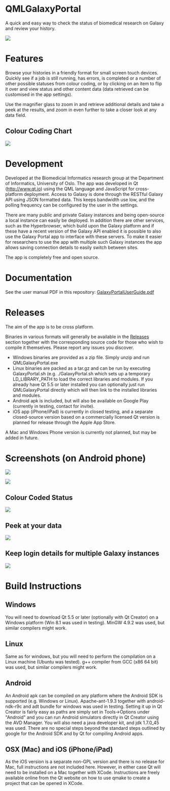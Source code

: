 QMLGalaxyPortal
===============

A quick and easy way to check the status of biomedical research on Galaxy and review your history.

![](http://i955.photobucket.com/albums/ae34/Bornich/FeatureGraphic_zpsff509d03.png)

# Features

Browse your histories in a friendly format for small screen touch devices. Quickly see if a job is still running, has errors, is completed or a number of other possible statuses from colour coding, or by clicking on an item to flip it over and view status and other content data (data retrieved can be customised in the app settings).

Use the magnifier glass to zoom in and retrieve additional details and take a peek at the results, and zoom in even further to take a closer look at any data field.

## Colour Coding Chart

![](http://i955.photobucket.com/albums/ae34/Bornich/StatesColourCoding_zps01d0782c.png)

# Development

Developed at the Biomedicial Informatics research group at the Department of Informatics, University of Oslo. The app was developed in Qt (http://www.qt.io) using the QML language and JavaScript for cross-platform deployment. Access to Galaxy is done through the RESTful Galaxy API using JSON formatted data. This keeps bandwidth use low, and the polling frequency can be configured by the user in the settings.

There are many public and private Galaxy instances and being open-source a local instance can easily be deployed. In addition there are other services, such as the Hyperbrowser, which build upon the Galaxy platform and if these have a recent version of the Galaxy API enabled it is possible to also use the Galaxy Portal app to interface with these servers. To make it easier for researchers to use the app with multiple such Galaxy instances the app allows saving connection details to easily switch between sites.

The app is completely free and open source.

# Documentation

See the user manual PDF in this repository: [GalaxyPortalUserGuide.pdf](https://github.com/Tarostar/QMLGalaxyPortal/blob/master/GalaxyPortalUserGuide.pdf?raw=true)

# Releases

The aim of the app is to be cross platform.

Binaries in various formats will generally be available in the [Releases](https://github.com/Tarostar/QMLGalaxyPortal/releases) section together with the corresponding source code for those who wish to compile it themselves. Please report any issues you discover.

* Windows binaries are provided as a zip file. Simply unzip and run QMLGalaxyPortal.exe
* Linux binaries are packed as a tar.gz and can be run by executing GalaxyPortal.sh (e.g. ./GalaxyPortal.sh which sets up a temporary LD_LIBRARY_PATH to load the correct libraries and modules. If you already have Qt 5.5 or later installed you can optionally just run QMLGalaxyPortal directly which will then link to the installed libraries and modules.
* Android apk is included, but will also be available on Google Play (currently in testing, contact for invite).
* iOS app (iPhone/iPad) is currently in closed testing, and a separate closed-source version based on a commercially licensed Qt version is planned for release through the Apple App Store.

A Mac and Windows Phone version is currently not planned, but may be added in future.

# Screenshots (on Android phone)

![](http://i955.photobucket.com/albums/ae34/Bornich/Screenshot_2014-10-28-13-23-28_zpsbca8ea27.png)

![](http://i955.photobucket.com/albums/ae34/Bornich/Screenshot_2014-10-28-13-23-41_zps07f0c2c8.png)

## Colour Coded Status

![](http://i955.photobucket.com/albums/ae34/Bornich/HistoryItems_JobQueued_short_zps4f99b0b5.png)

## Peek at your data

![](http://i955.photobucket.com/albums/ae34/Bornich/peek_zps21288ea7.png)

## Keep login details for multiple Galaxy instances

![](http://i955.photobucket.com/albums/ae34/Bornich/Screenshot_2015-01-10-11-15-02_zpse28af239.png)

# Build Instructions

## Windows

You will need to download Qt 5.5 or later (optionally with Qt Creator) on a Windows platform (Win 8.1 was used in testing). MinGW 4.9.2 was used, but similar compilers might work.

## Linux

Same as for windows, but you will need to perform the compilation on a Linux machine (Ubuntu was tested). g++ compiler from GCC (x86 64 bit) was used, but similar compilers might work.

## Android

An Android apk can be compiled on any platform where the Android SDK is supported (e.g. Windows or Linux). Apache-ant-1.9.3 together with android-ndk-r9c and adt bundle for windows was used in testing. Setting it up in Qt Creator is fairly easy as paths are simply set in Tools->Options under "Android" and you can run Android simulators directly in Qt Creator using the AVD Manager. You will also need a java developer kit, and jdk 1.7.0_45 was used. There are no special steps beyond the standard steps outlined by google for the Android SDK and by Qt for compiling Android apps.

## OSX (Mac) and iOS (iPhone/iPad)

As the iOS version is a separate non-GPL version and there is no release for Mac, full instructions are not included here. However, in either case Qt will need to be installed on a Mac together with XCode. Instructions are freely available online from the Qt website on how to use qmake to create a project that can be opened in XCode.

